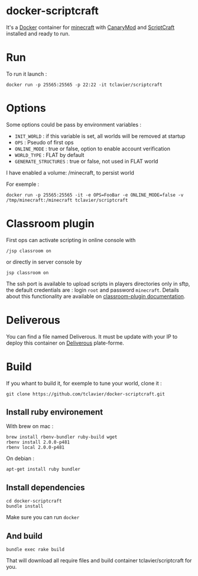 # docker-scriptcraft

It's a [Docker](http://www.docker.com) container for [minecraft]() with
[CanaryMod](http://canarymod.net/) and [ScriptCraft](http://scriptcraftjs.org/)
installed and ready to run.

# Run

To run it launch :

    docker run -p 25565:25565 -p 22:22 -it tclavier/scriptcraft

# Options

Some options could be pass by environment variables :

* `INIT_WORLD` : if this variable is set, all worlds will be removed at startup
* `OPS` : Pseudo of first ops
* `ONLINE_MODE` : true or false, option to enable account verification
* `WORLD_TYPE` : FLAT by default
* `GENERATE_STRUCTURES` : true or false, not used in FLAT world

I have enabled a volume: /minecraft, to persist world

For exemple : 

    docker run -p 25565:25565 -it -e OPS=FooBar -e ONLINE_MODE=false -v /tmp/minecraft:/minecraft tclavier/scriptcraft

# Classroom plugin

First ops can activate scripting in online console with 

    /jsp classroom on

or directly in server console by 

    jsp classroom on 

The ssh port is available to upload scripts in players directories only in
sftp, the default credentials are : login `root` and password `minecraft`.
Details about this functionality are available on [classroom-plugin
documentation](https://github.com/walterhiggins/ScriptCraft/blob/master/docs/API-Reference.md#classroom-plugin).

# Deliverous

You can find a file named Deliverous. It must be update with your IP to deploy
this container on [Deliverous](http://deliverous.com) plate-forme.

# Build

If you whant to build it, for exemple to tune your world, clone it :

    git clone https://github.com/tclavier/docker-scriptcraft.git

## Install ruby environement

With brew on mac :

    brew install rbenv-bundler ruby-build wget
    rbenv install 2.0.0-p481
    rbenv local 2.0.0-p481

On debian : 

    apt-get install ruby bundler
    
## Install dependencies

    cd docker-scriptcraft
    bundle install
    
Make sure you can run `docker`

## And build

    bundle exec rake build

That will download all require files and build container tclavier/scriptcraft for you. 

